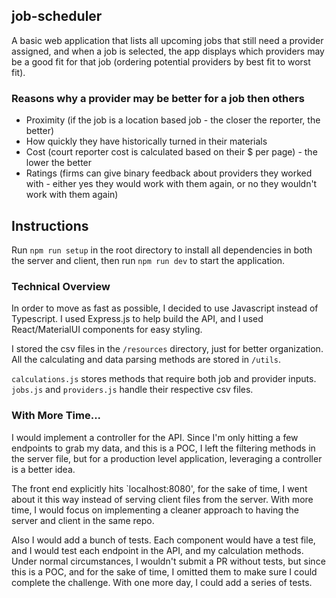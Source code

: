 ## job-scheduler
A basic web application that lists all upcoming jobs that still need a provider assigned, and when a job is selected, the app displays which providers may be a good fit for that job (ordering potential providers by best fit to worst fit).

### Reasons why a provider may be better for a job then others
* Proximity (if the job is a location based job - the closer the reporter, the better)
* How quickly they have historically turned in their materials
* Cost (court reporter cost is calculated based on their $ per page) - the lower the better
* Ratings (firms can give binary feedback about providers they worked with - either yes they would work with them again, or no they wouldn't work with them again)

## Instructions
Run `npm run setup` in the root directory to install all dependencies in both the server and client, then run `npm run dev`
to start the application.

### Technical Overview
In order to move as fast as possible, I decided to use Javascript instead of Typescript. I used Express.js to help build the API, and I used React/MaterialUI 
components for easy styling. 

I stored the csv files in the `/resources` directory, just for better organization. All the calculating and data parsing methods are stored in
`/utils`. 

`calculations.js` stores methods that require both job and provider inputs. `jobs.js` and `providers.js` handle their respective csv files.

### With More Time...
I would implement a controller for the API. Since I'm only hitting a few endpoints to grab my data, and this is a POC, I left the filtering methods in the server file,
but for a production level application, leveraging a controller is a better idea.

The front end explicitly hits `localhost:8080', for the sake of time, I went about it this way instead of serving client files from the server. With more time, I would focus on implementing
a cleaner approach to having the server and client in the same repo. 

Also I would add a bunch of tests. Each component would have a test file, and I would test each endpoint in the API, and my calculation methods. Under normal circumstances, I wouldn't submit a PR without tests,
but since this is a POC, and for the sake of time, I omitted them to make sure I could complete the challenge. With one more day, I could add a series of tests. 



